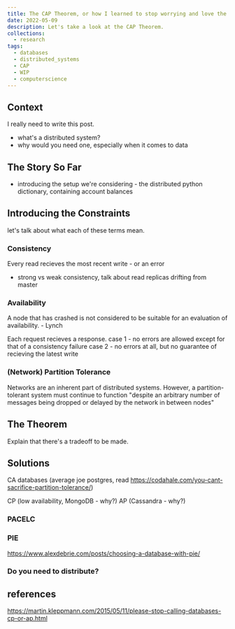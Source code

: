 ```yaml
---
title: The CAP Theorem, or how I learned to stop worrying and love the distributed system
date: 2022-05-09
description: Let's take a look at the CAP Theorem.
collections:
  - research
tags:
  - databases
  - distributed_systems
  - CAP
  - WIP
  - computerscience
---
```


## Context

I really need to write this post.

- what's a distributed system?
- why would you need one, especially when it comes to data

## The Story So Far

- introducing the setup we're considering - the distributed python dictionary, containing account balances

## Introducing the Constraints

let's talk about what each of these terms mean.

### Consistency

Every read recieves the most recent write - or an error

- strong vs weak consistency, talk about read replicas drifting from master

### Availability

A node that has crashed is not considered to be suitable for an evaluation of availability. - Lynch

Each request recieves a response.
case 1 - no errors are allowed except for that of a consistency failure
case 2 - no errors at all, but no guarantee of recieving the latest write

### (Network) Partition Tolerance

Networks are an inherent part of distributed systems. However, a partition-tolerant system must continue to function "despite an arbitrary number of messages being dropped or delayed by the network in between nodes"

## The Theorem

Explain that there's a tradeoff to be made.

## Solutions

CA databases (average joe postgres, read https://codahale.com/you-cant-sacrifice-partition-tolerance/)

CP (low availability, MongoDB - why?)
AP (Cassandra - why?)

### PACELC

### PIE

https://www.alexdebrie.com/posts/choosing-a-database-with-pie/

### Do you need to distribute?

## references

https://martin.kleppmann.com/2015/05/11/please-stop-calling-databases-cp-or-ap.html
